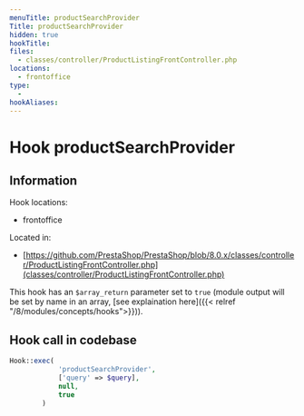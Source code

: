 ```yaml
---
menuTitle: productSearchProvider
Title: productSearchProvider
hidden: true
hookTitle: 
files:
  - classes/controller/ProductListingFrontController.php
locations:
  - frontoffice
type:
  - 
hookAliases:
---
```


# Hook productSearchProvider

## Information

Hook locations: 
  - frontoffice

Located in: 
  - [https://github.com/PrestaShop/PrestaShop/blob/8.0.x/classes/controller/ProductListingFrontController.php](classes/controller/ProductListingFrontController.php)

This hook has an `$array_return` parameter set to `true` (module output will be set by name in an array, [see explaination here]({{< relref "/8/modules/concepts/hooks">}})).

## Hook call in codebase

```php
Hook::exec(
            'productSearchProvider',
            ['query' => $query],
            null,
            true
        )
```